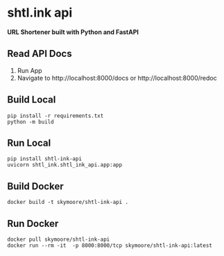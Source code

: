 # shtl.ink api
**URL Shortener built with Python and FastAPI**

## Read API Docs

1. Run App
2. Navigate to http://localhost:8000/docs or http://localhost:8000/redoc

## Build Local
```console
pip install -r requirements.txt
python -m build
```

## Run Local

```console
pip install shtl-ink-api
uvicorn shtl_ink.shtl_ink_api.app:app
```

## Build Docker
```console
docker build -t skymoore/shtl-ink-api .
```

## Run Docker

```console
docker pull skymoore/shtl-ink-api
docker run --rm -it  -p 8000:8000/tcp skymoore/shtl-ink-api:latest
```
